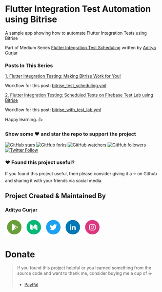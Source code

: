 
# Flutter Integration Test Automation using Bitrise
A sample app showing how to automate Flutter Integration Tests using Bitrise

Part of Medium Series [Flutter Integration Test Scheduling](https://medium.com/@adityadroid/flutter-integration-testing-making-bitrise-work-for-you-82159070c899) written by [Aditya Gurjar](https://medium.com/@adityadroid)

### Posts In This Series

[1. Flutter Integration Testing: Making Bitrise Work for You!](https://medium.com/@adityadroid/flutter-integration-testing-making-bitrise-work-for-you-82159070c899)

Workflow for this post: [bitrise_test_scheduling.yml](https://github.com/adityadroid/Flutter-Bitrise-Integration-Test-Automation/blob/main/bitrise_test_scheduling.yml)


[2. Flutter Integration Testing: Scheduled Tests on Firebase Test Lab using Bitrise](https://medium.com/@adityadroid/flutter-integration-testing-scheduled-tests-on-firebase-test-lab-using-bitrise-1843c6ecd25d)

Workflow for this post: [bitrise_with_test_lab.yml](https://github.com/adityadroid/Flutter-Bitrise-Integration-Test-Automation/blob/main/bitrise_with_test_lab.yml)

Happy learning. :+1:

### Show some :heart: and star the repo to support the project

[![GitHub stars](https://img.shields.io/github/stars/adityadroid/Flutter-Bitrise-Integration-Test-Automation.svg?style=social&label=Star)](https://github.com/adityadroid/Flutter-Bitrise-Integration-Test-Automation) [![GitHub forks](https://img.shields.io/github/forks/adityadroid/Flutter-Bitrise-Integration-Test-Automation.svg?style=social&label=Fork)](https://github.com/adityadroid/Flutter-Bitrise-Integration-Test-Automation/fork) [![GitHub watchers](https://img.shields.io/github/watchers/adityadroid/Flutter-Bitrise-Integration-Test-Automation.svg?style=social&label=Watch)](https://github.com/adityadroid/Flutter-Bitrise-Integration-Test-Automation) [![GitHub followers](https://img.shields.io/github/followers/adityadroid.svg?style=social&label=Follow)](https://github.com/adityadroid)
[![Twitter Follow](https://img.shields.io/twitter/follow/adityadroid.svg?style=social)](https://twitter.com/adityadroid)



### :heart: Found this project useful?

If you found this project useful, then please consider giving it a :star: on Github and sharing it with your friends via social media.

## Project Created & Maintained By

### Aditya Gurjar


<a href="https://play.google.com/store/apps/developer?id=Aditya+Gurjar"><img src="https://github.com/aritraroy/social-icons/blob/master/play-store-icon.png?raw=true" width="60"></a> <a href="https://medium.com/@adityadroid"><img src="https://github.com/aritraroy/social-icons/blob/master/medium-icon.png?raw=true" width="60"></a>
<a href="https://twitter.com/adityadroid"><img src="https://github.com/aritraroy/social-icons/blob/master/twitter-icon.png?raw=true" width="60"></a>
<a href="https://linkedin.com/in/adityagurjar"><img src="https://github.com/aritraroy/social-icons/blob/master/linkedin-icon.png?raw=true" width="60"></a>
<a href="https://instagram.com/adityadroid"><img src="https://github.com/aritraroy/social-icons/blob/master/instagram-icon.png?raw=true" width="60"></a>

# Donate

> If you found this project helpful or you learned something from the source code and want to thank me, consider buying me a cup of :coffee:
>
> - [PayPal](https://www.paypal.me/adityadroid/)
